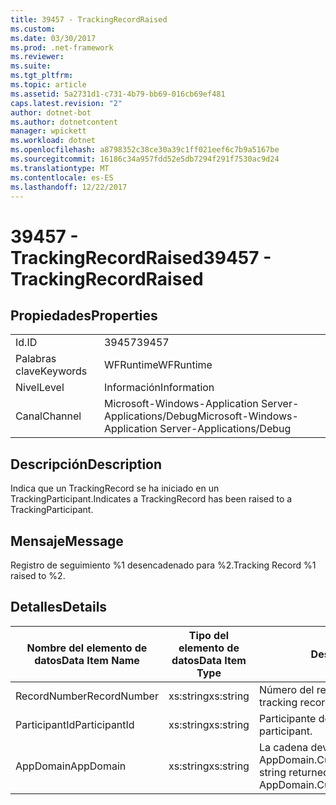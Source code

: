 ```yaml
---
title: 39457 - TrackingRecordRaised
ms.custom: 
ms.date: 03/30/2017
ms.prod: .net-framework
ms.reviewer: 
ms.suite: 
ms.tgt_pltfrm: 
ms.topic: article
ms.assetid: 5a2731d1-c731-4b79-bb69-016cb69ef481
caps.latest.revision: "2"
author: dotnet-bot
ms.author: dotnetcontent
manager: wpickett
ms.workload: dotnet
ms.openlocfilehash: a8798352c38ce30a39c1ff021eef6c7b9a5167be
ms.sourcegitcommit: 16186c34a957fdd52e5db7294f291f7530ac9d24
ms.translationtype: MT
ms.contentlocale: es-ES
ms.lasthandoff: 12/22/2017
---
```

# <a name="39457---trackingrecordraised"></a><span data-ttu-id="f2a3e-102">39457 - TrackingRecordRaised</span><span class="sxs-lookup"><span data-stu-id="f2a3e-102">39457 - TrackingRecordRaised</span></span>
## <a name="properties"></a><span data-ttu-id="f2a3e-103">Propiedades</span><span class="sxs-lookup"><span data-stu-id="f2a3e-103">Properties</span></span>  
  
|||  
|-|-|  
|<span data-ttu-id="f2a3e-104">Id.</span><span class="sxs-lookup"><span data-stu-id="f2a3e-104">ID</span></span>|<span data-ttu-id="f2a3e-105">39457</span><span class="sxs-lookup"><span data-stu-id="f2a3e-105">39457</span></span>|  
|<span data-ttu-id="f2a3e-106">Palabras clave</span><span class="sxs-lookup"><span data-stu-id="f2a3e-106">Keywords</span></span>|<span data-ttu-id="f2a3e-107">WFRuntime</span><span class="sxs-lookup"><span data-stu-id="f2a3e-107">WFRuntime</span></span>|  
|<span data-ttu-id="f2a3e-108">Nivel</span><span class="sxs-lookup"><span data-stu-id="f2a3e-108">Level</span></span>|<span data-ttu-id="f2a3e-109">Información</span><span class="sxs-lookup"><span data-stu-id="f2a3e-109">Information</span></span>|  
|<span data-ttu-id="f2a3e-110">Canal</span><span class="sxs-lookup"><span data-stu-id="f2a3e-110">Channel</span></span>|<span data-ttu-id="f2a3e-111">Microsoft-Windows-Application Server-Applications/Debug</span><span class="sxs-lookup"><span data-stu-id="f2a3e-111">Microsoft-Windows-Application Server-Applications/Debug</span></span>|  
  
## <a name="description"></a><span data-ttu-id="f2a3e-112">Descripción</span><span class="sxs-lookup"><span data-stu-id="f2a3e-112">Description</span></span>  
 <span data-ttu-id="f2a3e-113">Indica que un TrackingRecord se ha iniciado en un TrackingParticipant.</span><span class="sxs-lookup"><span data-stu-id="f2a3e-113">Indicates a TrackingRecord has been raised to a TrackingParticipant.</span></span>  
  
## <a name="message"></a><span data-ttu-id="f2a3e-114">Mensaje</span><span class="sxs-lookup"><span data-stu-id="f2a3e-114">Message</span></span>  
 <span data-ttu-id="f2a3e-115">Registro de seguimiento %1 desencadenado para %2.</span><span class="sxs-lookup"><span data-stu-id="f2a3e-115">Tracking Record %1 raised to %2.</span></span>  
  
## <a name="details"></a><span data-ttu-id="f2a3e-116">Detalles</span><span class="sxs-lookup"><span data-stu-id="f2a3e-116">Details</span></span>  
  
|<span data-ttu-id="f2a3e-117">Nombre del elemento de datos</span><span class="sxs-lookup"><span data-stu-id="f2a3e-117">Data Item Name</span></span>|<span data-ttu-id="f2a3e-118">Tipo del elemento de datos</span><span class="sxs-lookup"><span data-stu-id="f2a3e-118">Data Item Type</span></span>|<span data-ttu-id="f2a3e-119">Descripción</span><span class="sxs-lookup"><span data-stu-id="f2a3e-119">Description</span></span>|  
|--------------------|--------------------|-----------------|  
|<span data-ttu-id="f2a3e-120">RecordNumber</span><span class="sxs-lookup"><span data-stu-id="f2a3e-120">RecordNumber</span></span>|<span data-ttu-id="f2a3e-121">xs:string</span><span class="sxs-lookup"><span data-stu-id="f2a3e-121">xs:string</span></span>|<span data-ttu-id="f2a3e-122">Número del registro de seguimiento.</span><span class="sxs-lookup"><span data-stu-id="f2a3e-122">The tracking record number.</span></span>|  
|<span data-ttu-id="f2a3e-123">ParticipantId</span><span class="sxs-lookup"><span data-stu-id="f2a3e-123">ParticipantId</span></span>|<span data-ttu-id="f2a3e-124">xs:string</span><span class="sxs-lookup"><span data-stu-id="f2a3e-124">xs:string</span></span>|<span data-ttu-id="f2a3e-125">Participante de seguimiento.</span><span class="sxs-lookup"><span data-stu-id="f2a3e-125">The tracking participant.</span></span>|  
|<span data-ttu-id="f2a3e-126">AppDomain</span><span class="sxs-lookup"><span data-stu-id="f2a3e-126">AppDomain</span></span>|<span data-ttu-id="f2a3e-127">xs:string</span><span class="sxs-lookup"><span data-stu-id="f2a3e-127">xs:string</span></span>|<span data-ttu-id="f2a3e-128">La cadena devuelta por AppDomain.CurrentDomain.FriendlyName.</span><span class="sxs-lookup"><span data-stu-id="f2a3e-128">The string returned by AppDomain.CurrentDomain.FriendlyName.</span></span>|
